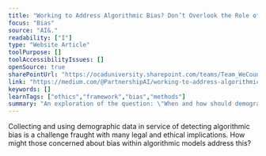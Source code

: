 ```yaml
---
title: "Working to Address Algorithmic Bias? Don’t Overlook the Role of Demographic Data"
focus: "Bias"
source: "AI&."
readability: ["I"]
type: "Website Article"
toolPurpose: []
toolAccessibilityIssues: []
openSource: true
sharePointUrl: "https://ocaduniversity.sharepoint.com/teams/Team_WeCount/Shared%20Documents/Resources%20and%20Tools/Literature%20(curated)/Working%20to%20Address%20Algorithmic%20Bias%20Don%E2%80%99t%20Overlook%20the%20Role%20of%20Demographic%20Data.pdf"
link: "https://medium.com/@PartnershipAI/working-to-address-algorithmic-bias-dont-overlook-the-role-of-demographic-data-e71c304ee742"
keywords: []
learnTags: ["ethics","framework","bias","methods"]
summary: "An exploration of the question: \"When and how should demographic data be collected and used in service of algorithmic bias detection and mitigation?\" This article shares highlights from the convening conversation and introduces a new PAI research project that explores access to and usage of demographic data as a barrier to detecting bias. "
---
```

Collecting and using demographic data in service of detecting algorithmic bias is a challenge fraught with many legal and ethical implications. How might those concerned about bias within algorithmic models address this?
